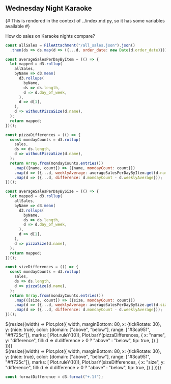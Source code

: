 ## Wednesday Night Karaoke

{# This is rendered in the context of ../index.md.py, so it has some variables available #}

How do sales on Karaoke nights compare?

```js
const allSales = FileAttachment("/all_sales.json").json()
  .then(ds => ds.map(d => ({...d, order_date: new Date(d.order_date)})));
```

```js
const averageSalesPerDayByItem = (() => {
  let mapped = d3.rollup(
    allSales,
    byName => d3.mean(
      d3.rollups(
        byName,
        ds => ds.length,
        d => d.day_of_week,
      ),
      d => d[1],
    ),
    d => withoutPizzaSize(d.name),
  );
  return mapped;
})();
```

```js
const pizzaDifferences = (() => {
  const mondayCounts = d3.rollup(
    sales,
    ds => ds.length,
    d => withoutPizzaSize(d.name),
  );
  return Array.from(mondayCounts.entries())
    .map(([name, count]) => ({name, mondayCount: count}))
    .map(d => ({...d, weeklyAverage: averageSalesPerDayByItem.get(d.name)}))
    .map(d => ({...d, difference: d.mondayCount - d.weeklyAverage}));
})();
```

```js
const averageSalesPerDayBySize = (() => {
  let mapped = d3.rollup(
    allSales,
    byName => d3.mean(
      d3.rollups(
        byName,
        ds => ds.length,
        d => d.day_of_week,
      ),
      d => d[1],
    ),
    d => pizzaSize(d.name),
  );
  return mapped;
})();
```

```js
const sizeDifferences = (() => {
  const mondayCounts = d3.rollup(
    sales,
    ds => ds.length,
    d => pizzaSize(d.name),
  );
  return Array.from(mondayCounts.entries())
    .map(([size, count]) => ({size, mondayCount: count}))
    .map(d => ({...d, weeklyAverage: averageSalesPerDayBySize.get(d.size)}))
    .map(d => ({...d, difference: d.mondayCount - d.weeklyAverage}));
})();
```

<div class="grid grid-cols-1">
  <div class="card">
    ${resize((width) => Plot.plot({
      width,
      marginBottom: 80,
      x: {tickRotate: 30},
      y: {nice: true},
      color: {domain: ["above", "below"], range: ["#3ca951", "#ff725c"]},
      marks: [
        Plot.ruleY([0]),
        Plot.barY(pizzaDifferences, {
          x: "name",
          y: "difference",
          fill: d => d.difference > 0 ? "above" : "below",
          tip: true,
        })
      ]
    }))}
  </div>

  <div class="card">
    ${resize((width) => Plot.plot({
      width,
      marginBottom: 80,
      x: {tickRotate: 30},
      y: {nice: true},
      color: {domain: ["above", "below"], range: ["#3ca951", "#ff725c"]},
      marks: [
        Plot.ruleY([0]),
        Plot.barY(sizeDifferences, {
          x: "size",
          y: "difference",
          fill: d => d.difference > 0 ? "above" : "below",
          tip: true,
        })
      ]
    }))}
  </div>
</div>

```js
const formatDifference = d3.format("+.1f");
```
